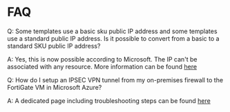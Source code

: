 # FAQ

Q: Some templates use a basic sku public IP address and some templates use a standard public IP address. Is it possible to convert from a basic to a standard SKU public IP address?

A: Yes, this is now possible according to Microsoft. The IP can't be associated with any resource. More information can be found [here](https://docs.microsoft.com/en-us/azure/virtual-network/virtual-network-public-ip-address-upgrade)

Q: How do I setup an IPSEC VPN tunnel from my on-premises firewall to the FortiGate VM in Microsoft Azure?

A: A dedicated page including troubleshooting steps can be found [here](faq-ipsec-connectivity.md)